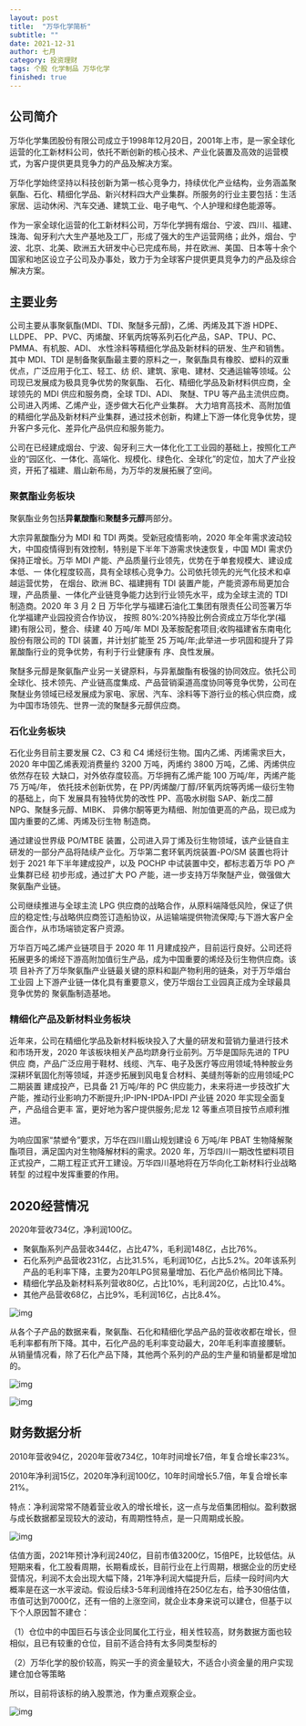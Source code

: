 ```yaml
---
layout: post
title:  "万华化学简析"
subtitle: ""
date: 2021-12-31
author: 七月
category: 投资理财
tags: 个股 化学制品 万华化学
finished: true
---
```


## 公司简介

万华化学集团股份有限公司成立于1998年12月20日，2001年上市，是一家全球化运营的化工新材料公司，依托不断创新的核心技术、产业化装置及高效的运营模式，为客户提供更具竞争力的产品及解决方案。

万华化学始终坚持以科技创新为第一核心竞争力，持续优化产业结构，业务涵盖聚氨酯、石化、精细化学品、新兴材料四大产业集群。所服务的行业主要包括：生活家居、运动休闲、汽车交通、建筑工业、电子电气、个人护理和绿色能源等。

作为一家全球化运营的化工新材料公司，万华化学拥有烟台、宁波、四川、福建、珠海、匈牙利六大生产基地及工厂，形成了强大的生产运营网络；此外，烟台、宁波、北京、北美、欧洲五大研发中心已完成布局，并在欧洲、美国、日本等十余个国家和地区设立子公司及办事处，致力于为全球客户提供更具竞争力的产品及综合解决方案。

## 主要业务

公司主要从事聚氨酯(MDI、TDI、聚醚多元醇)，乙烯、丙烯及其下游 HDPE、LLDPE、 PP、PVC、丙烯酸、环氧丙烷等系列石化产品，SAP、TPU、PC、PMMA、有机胺、ADI、 水性涂料等精细化学品及新材料的研发、生产和销售。其中 MDI、TDI 是制备聚氨酯最主要的原料之一，聚氨酯具有橡胶、塑料的双重优点，广泛应用于化工、轻工、纺 织、建筑、家电、建材、交通运输等领域。公司现已发展成为极具竞争优势的聚氨酯、 石化、精细化学品及新材料供应商，全球领先的 MDI 供应和服务商，全球 TDI、ADI、 聚醚、TPU 等产品主流供应商。公司进入丙烯、乙烯产业，逐步做大石化产业集群。 大力培育高技术、高附加值的精细化学品及新材料产业集群，通过技术创新，构建上下游一体化竞争优势，提升客户多元化、差异化产品供应和服务能力。

公司在已经建成烟台、宁波、匈牙利三大一体化化工工业园的基础上，按照化工产业的“园区化、一体化、高端化、规模化、绿色化、全球化”的定位，加大了产业投资，开拓了福建、眉山新布局，为万华的发展拓展了空间。

### 聚氨酯业务板块

聚氨酯业务包括**异氰酸酯**和**聚醚多元醇**两部分。

大宗异氰酸酯分为 MDI 和 TDI 两类。受新冠疫情影响，2020 年全年需求波动较 大，中国疫情得到有效控制，特别是下半年下游需求快速恢复，中国 MDI 需求仍保持正增长。万华 MDI 产能、产品质量行业领先，优势在于单套规模大、建设成本低、一 体化程度较高，具有全球核心竞争力。公司依托领先的光气化技术和卓越运营优势， 在烟台、欧洲 BC、福建拥有 TDI 装置产能，产能资源布局更加合理，产品质量、一体化产业链竞争能力达到行业领先水平，成为全球主流的 TDI 制造商。2020 年 3 月 2 日 万华化学与福建石油化工集团有限责任公司签署万华化学福建产业园投资合作协议， 按照 80%:20%持股比例合资成立万华化学(福建)有限公司，整合、续建 40 万吨/年 MDI 及苯胺配套项目;收购福建省东南电化股份有限公司的 TDI 装置，并计划扩能至 25 万吨/年;此举进一步巩固和提升了异氰酸酯行业的竞争优势，有利于行业健康有 序、良性发展。

聚醚多元醇是聚氨酯产业另一关键原料，与异氰酸酯有极强的协同效应。依托公司全球化、技术领先、产业链高度集成、产品营销渠道高度协同等竞争优势，公司在聚醚业务领域已经发展成为家电、家居、汽车、涂料等下游行业的核心供应商，成为中国市场领先、世界一流的聚醚多元醇供应商。

### 石化业务板块

石化业务目前主要发展 C2、C3 和 C4 烯烃衍生物。国内乙烯、丙烯需求巨大，2020 年中国乙烯表观消费量约 3200 万吨，丙烯约 3800 万吨，乙烯、丙烯供应依然存在较 大缺口，对外依存度较高。万华拥有乙烯产能 100 万吨/年，丙烯产能 75 万吨/年， 依托技术创新优势，在 PP/丙烯酸/丁醇/环氧丙烷等丙烯一级衍生物的基础上，向下 发展具有独特优势的改性 PP、高吸水树脂 SAP、新戊二醇 NPG、聚醚多元醇、MIBK、 异佛尔酮等更为精细、附加值更高的产品，现已成为国内重要的乙烯、丙烯及衍生物 制造商。

通过建设世界级 PO/MTBE 装置，公司进入异丁烯及衍生物领域，该产业链自主研发的一部分产品将陆续产业化。万华第二套环氧丙烷装置-PO/SM 装置也将计划于 2021 年下半年建成投产，以及 POCHP 中试装置中交，都标志着万华 PO 产业集群已经 初步形成，通过扩大 PO 产能，进一步支持万华聚醚产业，做强做大聚氨酯产业链。

公司继续推进与全球主流 LPG 供应商的战略合作，从原料端降低风险，保证了供 应的稳定性;与战略供应商签订造船协议，从运输端提供物流保障;与下游大客户全 面合作，从市场端锁定客户资源。

万华百万吨乙烯产业链项目于 2020 年 11 月建成投产，目前运行良好。公司还将 拓展更多的烯烃下游高附加值衍生产品，成为中国重要的烯烃及衍生物供应商。该项 目补齐了万华聚氨酯产业链最关键的原料和副产物利用的链条，对于万华烟台工业园 上下游产业链一体化具有重要意义，使万华烟台工业园真正成为全球最具竞争优势的 聚氨酯制造基地。

### 精细化产品及新材料业务板块

近年来，公司在精细化学品及新材料板块投入了大量的研发和营销力量进行技术 和市场开发，2020 年该板块相关产品均跻身行业前列。万华是国际先进的 TPU 供应 商，产品广泛应用于鞋材、线缆、汽车、电子及医疗等应用领域;特种胺业务深耕环氧固化剂等领域，并逐步拓展到风电复合材料、美缝剂等新的应用领域;PC 二期装置 建成投产，已具备 21 万吨/年的 PC 供应能力，未来将进一步技改扩大产能，推动行业影响力不断提升;IP-IPN-IPDA-IPDI 产业链 2020 年实现全面复产，产品组合更丰 富，更好地为客户提供服务;尼龙 12 等重点项目按节点顺利推进。

为响应国家“禁塑令”要求，万华在四川眉山规划建设 6 万吨/年 PBAT 生物降解聚酯项目，满足国内对生物降解材料的需求。2020 年，万华四川一期改性塑料项目正式投产，二期工程正式开工建设。万华四川基地将在万华向化工新材料行业战略转型 的过程中发挥重要的作用。

## 2020经营情况

2020年营收734亿，净利润100亿。

- 聚氨酯系列产品营收344亿，占比47%，毛利润148亿，占比76%。
- 石化系列产品营收231亿，占比31.5%，毛利润10亿，占比5.2%。20年该系列产品的毛利率下降，主要为20年LPG贸易量增加、石化产品价格同比下降。
- 精细化学品及新材料系列营收80亿，占比10%，毛利润20亿，占比10.4%。
- 其他产品营收68亿，占比9%，毛利润16亿，占比8.4%。

![img](/img/v2-74163358c66a457f5d69ef2f77f1e929_720w.png)

从各个子产品的数据来看，聚氨酯、石化和精细化学品产品的营收收都在增长，但毛利率都有所下降。其中，石化产品的毛利率变动最大，20年毛利率直接腰斩。从销量情况看，除了石化产品下降，其他两个系列的产品的生产量和销量都是增加的。

![img](/img/v2-c728061e90500eb9d3be3960ed827898_720w.png)

![img](/img/v2-e3ce5a0b5634794df410290c6117f20e_720w.png)

## 财务数据分析

2010年营收94亿，2020年营收734亿，10年时间增长7倍，年复合增长率23%。

2010年净利润15亿，2020年净利润100亿，10年时间增长5.7倍，年复合增长率21%。

特点：净利润常常不随着营业收入的增长增长，这一点与龙佰集团相似。盈利数据与成长数据都呈现较大的波动，有周期性特点，是一只周期成长股。

![img](/img/v2-ed29593982acbc873914f3e85bddf27f_720w.png)

估值方面，2021年预计净利润240亿，目前市值3200亿，15倍PE，比较低估。从短期来看，化工股看周期，长期看成长，目前行业在上行周期，根据企业的历史经营情况，利润不太会出现大幅下降，21年净利润大幅提升后，后续一段时间内大概率是在这一水平波动。假设后续3-5年利润维持在250亿左右，给予30倍估值，市值可达到7000亿，还有一倍的上涨空间，就企业本身来说可以建仓，但基于以下个人原因暂不建仓：

（1）仓位中的中国巨石与该企业同属化工行业，相关性较高，财务数据方面也较相似，且已有较重的仓位，目前不适合持有太多同类型标的

（2）万华化学的股价较高，购买一手的资金量较大，不适合小资金量的用户实现建仓加仓等策略

所以，目前将该标的纳入股票池，作为重点观察企业。

![img](/img/v2-480600dd04ae73c30ca4554977c0f16e_720w.png)
